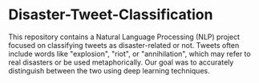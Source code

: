 # Disaster-Tweet-Classification
This repository contains a Natural Language Processing (NLP) project focused on classifying tweets as disaster-related or not. Tweets often include words like "explosion", "riot", or "annihilation", which may refer to real disasters or be used metaphorically. Our goal was to accurately distinguish between the two using deep learning techniques.
